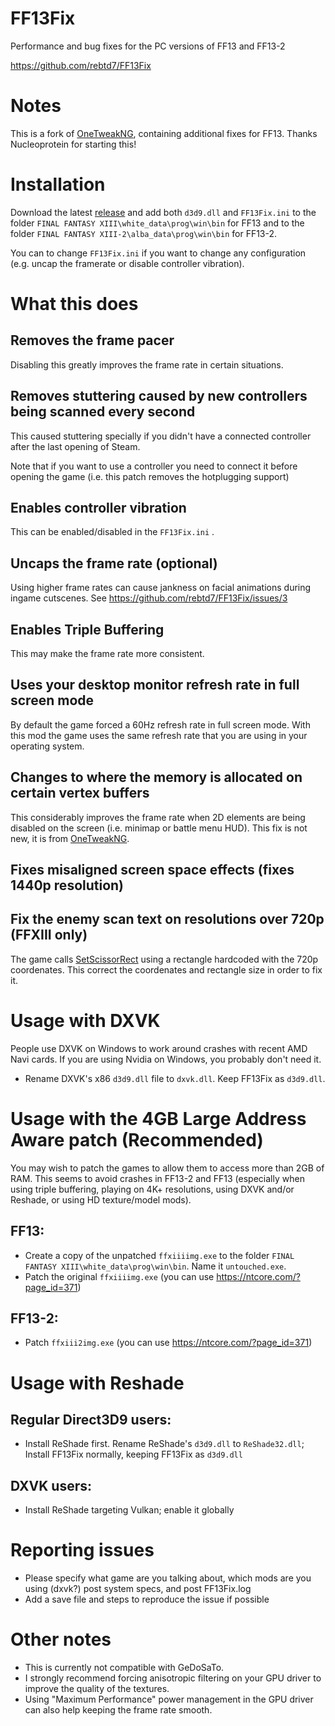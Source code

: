 # FF13Fix
Performance and bug fixes for the PC versions of FF13 and FF13-2

https://github.com/rebtd7/FF13Fix

# Notes
This is a fork of [OneTweakNG](https://github.com/Nucleoprotein/OneTweakNG), containing additional fixes for FF13.
Thanks Nucleoprotein for starting this!

# Installation
Download the latest [release](https://github.com/rebtd7/FF13Fix/releases) and add both ```d3d9.dll``` and ```FF13Fix.ini``` to the folder ```FINAL FANTASY XIII\white_data\prog\win\bin``` for FF13 and to the folder ```FINAL FANTASY XIII-2\alba_data\prog\win\bin``` for FF13-2.

You can to change ```FF13Fix.ini``` if you want to change any configuration (e.g. uncap the framerate or disable controller vibration).

# What this does

## Removes the frame pacer
Disabling this greatly improves the frame rate in certain situations.

## Removes stuttering caused by new controllers being scanned every second
This caused stuttering specially if you didn't have a connected controller after the last opening of Steam.

Note that if you want to use a controller you need to connect it before opening the game (i.e. this patch removes the hotplugging support)

## Enables controller vibration
This can be enabled/disabled in the ```FF13Fix.ini``` . 

## Uncaps the frame rate (optional)
Using higher frame rates can cause jankness on facial animations during ingame cutscenes.
See https://github.com/rebtd7/FF13Fix/issues/3

## Enables Triple Buffering
This may make the frame rate more consistent.

## Uses your desktop monitor refresh rate in full screen mode
By default the game forced a 60Hz refresh rate in full screen mode. With this mod the game uses the same refresh rate that you are using in your operating system.

## Changes to where the memory is allocated on certain vertex buffers
This considerably improves the frame rate when 2D elements are being disabled on the screen (i.e. minimap or battle menu HUD). This fix is not new, it is from [OneTweakNG](https://github.com/Nucleoprotein/OneTweakNG).

## Fixes misaligned screen space effects (fixes 1440p resolution)

## Fix the enemy scan text on resolutions over 720p (FFXIII only)
The game calls [SetScissorRect](https://docs.microsoft.com/en-us/windows/win32/api/d3d9helper/nf-d3d9helper-idirect3ddevice9-setscissorrect) using a rectangle hardcoded with the 720p coordenates. This correct the coordenates and rectangle size in order to fix it.

# Usage with DXVK
People use DXVK on Windows to work around crashes with recent AMD Navi cards. If you are using Nvidia on Windows, you probably don't need it.
* Rename DXVK's x86 ```d3d9.dll``` file to ```dxvk.dll```. Keep FF13Fix as ```d3d9.dll```.


# Usage with the 4GB Large Address Aware patch (Recommended)
You may wish to patch the games to allow them to access more than 2GB of RAM. 
This seems to avoid crashes in FF13-2 and FF13 (especially when using triple buffering, playing on 4K+ resolutions, using DXVK and/or Reshade, or using HD texture/model mods).
## FF13:
* Create a copy of the unpatched ```ffxiiiimg.exe``` to the folder ```FINAL FANTASY XIII\white_data\prog\win\bin```. Name it ```untouched.exe```.
* Patch the original ```ffxiiiimg.exe``` (you can use https://ntcore.com/?page_id=371)
## FF13-2: 
* Patch ```ffxiii2img.exe``` (you can use https://ntcore.com/?page_id=371)

# Usage with Reshade

## Regular Direct3D9 users:
* Install ReShade first. Rename ReShade's ```d3d9.dll``` to ```ReShade32.dll```; Install FF13Fix normally, keeping FF13Fix as ```d3d9.dll```
## DXVK users: 
* Install ReShade targeting Vulkan; enable it globally

# Reporting issues
* Please specify what game are you talking about, which mods are you using (dxvk?) post system specs, and post FF13Fix.log
* Add a save file and steps to reproduce the issue if possible

# Other notes
* This is currently not compatible with GeDoSaTo. 
* I strongly recommend forcing anisotropic filtering on your GPU driver to improve the quality of the textures.
* Using "Maximum Performance" power management in the GPU driver can also help keeping the frame rate smooth. 

